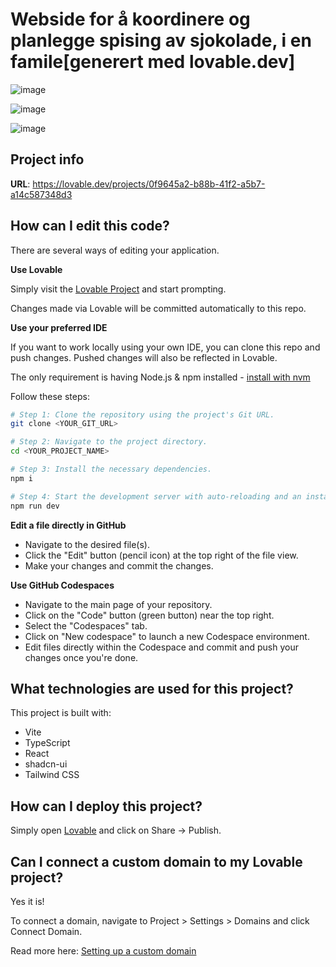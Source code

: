 
# Webside for å koordinere og planlegge spising av sjokolade, i en famile[generert med lovable.dev]


![image](https://github.com/user-attachments/assets/3f8c8761-b740-4bae-8cf9-a25795a2fde7)

![image](https://github.com/user-attachments/assets/6a70fb6a-71a7-45bd-8cb5-7e65bd0a27a4)

![image](https://github.com/user-attachments/assets/c6c0a2a5-2488-4679-9701-99978b3ee389)


## Project info

**URL**: https://lovable.dev/projects/0f9645a2-b88b-41f2-a5b7-a14c587348d3

## How can I edit this code?

There are several ways of editing your application.

**Use Lovable**

Simply visit the [Lovable Project](https://lovable.dev/projects/0f9645a2-b88b-41f2-a5b7-a14c587348d3) and start prompting.

Changes made via Lovable will be committed automatically to this repo.

**Use your preferred IDE**

If you want to work locally using your own IDE, you can clone this repo and push changes. Pushed changes will also be reflected in Lovable.

The only requirement is having Node.js & npm installed - [install with nvm](https://github.com/nvm-sh/nvm#installing-and-updating)

Follow these steps:

```sh
# Step 1: Clone the repository using the project's Git URL.
git clone <YOUR_GIT_URL>

# Step 2: Navigate to the project directory.
cd <YOUR_PROJECT_NAME>

# Step 3: Install the necessary dependencies.
npm i

# Step 4: Start the development server with auto-reloading and an instant preview.
npm run dev
```

**Edit a file directly in GitHub**

- Navigate to the desired file(s).
- Click the "Edit" button (pencil icon) at the top right of the file view.
- Make your changes and commit the changes.

**Use GitHub Codespaces**

- Navigate to the main page of your repository.
- Click on the "Code" button (green button) near the top right.
- Select the "Codespaces" tab.
- Click on "New codespace" to launch a new Codespace environment.
- Edit files directly within the Codespace and commit and push your changes once you're done.

## What technologies are used for this project?

This project is built with:

- Vite
- TypeScript
- React
- shadcn-ui
- Tailwind CSS

## How can I deploy this project?

Simply open [Lovable](https://lovable.dev/projects/0f9645a2-b88b-41f2-a5b7-a14c587348d3) and click on Share -> Publish.

## Can I connect a custom domain to my Lovable project?

Yes it is!

To connect a domain, navigate to Project > Settings > Domains and click Connect Domain.

Read more here: [Setting up a custom domain](https://docs.lovable.dev/tips-tricks/custom-domain#step-by-step-guide)
